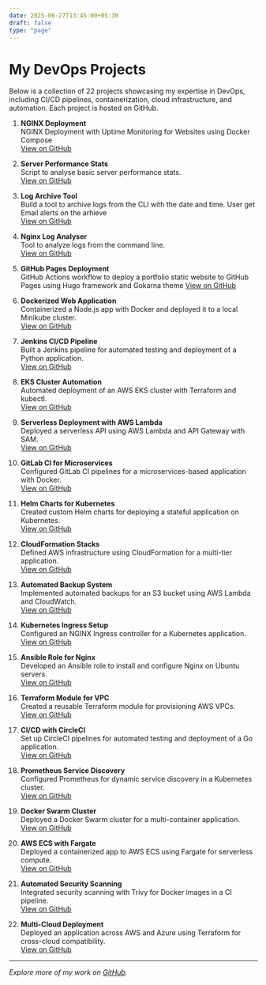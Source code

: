 ```yaml
---
date: 2025-06-27T13:45:00+05:30
draft: false
type: "page"
---
```


# My DevOps Projects

Below is a collection of 22 projects showcasing my expertise in DevOps, including CI/CD pipelines, containerization, cloud infrastructure, and automation. Each project is hosted on GitHub.

1. **NGINX Deployment**  
   NGINX Deployment with Uptime Monitoring for Websites using Docker Compose  
   [View on GitHub](https://github.com/Bihela/nginx-test)

2. **Server Performance Stats**  
   Script to analyse basic server performance stats.  
   [View on GitHub](https://github.com/Bihela/Server-Performance-Stats)

3. **Log Archive Tool**  
   Build a tool to archive logs from the CLI with the date and time. User get Email alerts  on the arhieve  
   [View on GitHub](https://github.com/Bihela/Log-Archive-Tool)

4. **Nginx Log Analyser**  
   Tool to analyze logs from the command line.  
   [View on GitHub](https://github.com/Bihela/Nginx-Log-Analyser)

5. **GitHub Pages Deployment**  
   GitHub Actions workflow to deploy a portfolio static website to GitHub Pages using Hugo framework and Gokarna theme
   [View on GitHub](https://github.com/Bihela/gh-deployment-workflow)

6. **Dockerized Web Application**  
   Containerized a Node.js app with Docker and deployed it to a local Minikube cluster.  
   [View on GitHub](https://github.com/Bihela/docker-webapp)

7. **Jenkins CI/CD Pipeline**  
   Built a Jenkins pipeline for automated testing and deployment of a Python application.  
   [View on GitHub](https://github.com/Bihela/jenkins-pipeline)

8. **EKS Cluster Automation**  
   Automated deployment of an AWS EKS cluster with Terraform and kubectl.  
   [View on GitHub](https://github.com/Bihela/eks-automation)

9. **Serverless Deployment with AWS Lambda**  
   Deployed a serverless API using AWS Lambda and API Gateway with SAM.  
   [View on GitHub](https://github.com/Bihela/serverless-lambda)

10. **GitLab CI for Microservices**  
    Configured GitLab CI pipelines for a microservices-based application with Docker.  
    [View on GitHub](https://github.com/Bihela/gitlab-ci)

11. **Helm Charts for Kubernetes**  
    Created custom Helm charts for deploying a stateful application on Kubernetes.  
    [View on GitHub](https://github.com/Bihela/helm-charts)

12. **CloudFormation Stacks**  
    Defined AWS infrastructure using CloudFormation for a multi-tier application.  
    [View on GitHub](https://github.com/Bihela/cloudformation-stacks)

13. **Automated Backup System**  
    Implemented automated backups for an S3 bucket using AWS Lambda and CloudWatch.  
    [View on GitHub](https://github.com/Bihela/backup-system)

14. **Kubernetes Ingress Setup**  
    Configured an NGINX Ingress controller for a Kubernetes application.  
    [View on GitHub](https://github.com/Bihela/k8s-ingress)

15. **Ansible Role for Nginx**  
    Developed an Ansible role to install and configure Nginx on Ubuntu servers.  
    [View on GitHub](https://github.com/Bihela/ansible-nginx)

16. **Terraform Module for VPC**  
    Created a reusable Terraform module for provisioning AWS VPCs.  
    [View on GitHub](https://github.com/Bihela/terraform-vpc)

17. **CI/CD with CircleCI**  
    Set up CircleCI pipelines for automated testing and deployment of a Go application.  
    [View on GitHub](https://github.com/Bihela/circleci-pipeline)

18. **Prometheus Service Discovery**  
    Configured Prometheus for dynamic service discovery in a Kubernetes cluster.  
    [View on GitHub](https://github.com/Bihela/prometheus-discovery)

19. **Docker Swarm Cluster**  
    Deployed a Docker Swarm cluster for a multi-container application.  
    [View on GitHub](https://github.com/Bihela/docker-swarm)

20. **AWS ECS with Fargate**  
    Deployed a containerized app to AWS ECS using Fargate for serverless compute.  
    [View on GitHub](https://github.com/Bihela/ecs-fargate)

21. **Automated Security Scanning**  
    Integrated security scanning with Trivy for Docker images in a CI pipeline.  
    [View on GitHub](https://github.com/Bihela/security-scanning)

22. **Multi-Cloud Deployment**  
    Deployed an application across AWS and Azure using Terraform for cross-cloud compatibility.  
    [View on GitHub](https://github.com/Bihela/multi-cloud)

---
*Explore more of my work on [GitHub](https://github.com/Bihela).*